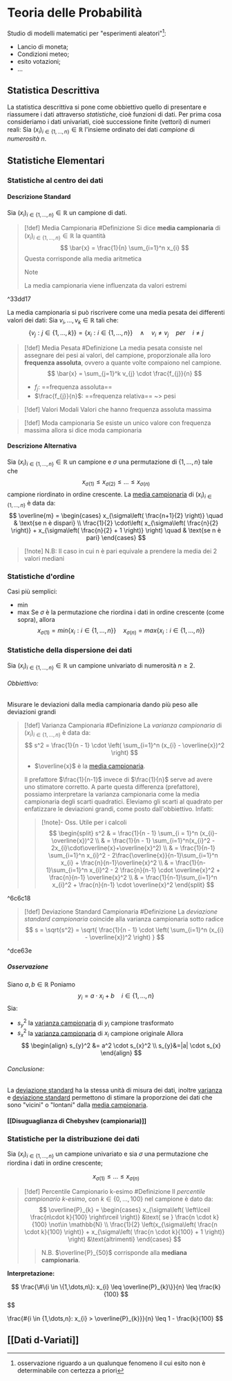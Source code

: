 # Teoria delle Probabilità
Studio di modelli matematici per "esperimenti aleatori"[^1]:
- Lancio di moneta;
- Condizioni meteo;
- esito votazioni;
- ...

## Statistica Descrittiva
La statistica descrittiva si pone come obbiettivo quello di presentare e riassumere i dati attraverso *statistiche*, cioè funzioni di dati.
Per prima cosa consideriamo i dati univariati, cioè successione finite (vettori) di numeri reali:
Sia $(x_{i})_{i \in \{1,\dots, n\} } \in \mathbb{R}$ l'insieme ordinato dei dati *campione* di *numerosità* $n$.

## Statistiche Elementari
### Statistiche al centro dei dati
#### Descrizione Standard
Sia $(x_{i})_{i \in \{1,\dots, n\} } \in \mathbb{R}$ un campione di dati.
>[!def] Media Campionaria #Definizione 
>Si dice **media campionaria** di $(x_{i})_{i \in \{1,\dots, n\} } \in \mathbb{R}$ la quantità
>$$
> \bar{x} = \frac{1}{n} \sum_{i=1}^n x_{i}
>$$
>Questa corrisponde alla media aritmetica
> >[!note] 
> >La media campionaria viene influenzata da valori estremi
> >

^33dd17

La media campionaria si può riscrivere come una media pesata dei differenti valori dei dati:
Sia $v_{i},\dots,v_{k} \in \mathbb{R}$ tali che:
$$
\{v_{j}: j \in \{1,\dots,k\} \} = \{x_{i}: i \in \{1,\dots, n\} \} \quad \land \quad v_{i} \ne v_{j} \quad per \quad  i \ne j 
$$

>[!def] Media Pesata #Definizione 
> La media pesata consiste nel assegnare dei pesi ai valori, del campione, proporzionale alla loro **frequenza assoluta**, ovvero a quante volte compaiono nel campione.
> $$
> \bar{x} = \sum_{j=1}^k v_{j} \cdot \frac{f_{j}}{n}
> $$
> - $f_{j}$: ==frequenza assoluta==
> - $\frac{f_{j}}{n}$: ==frequenza relativa== ~> pesi
>

>[!def] Valori Modali
>Valori che hanno frequenza assoluta massima
>

>[!def] Moda campionaria
>Se esiste un unico valore con frequenza massima allora si dice moda campionaria

#### Descrizione Alternativa
Sia $(x_{i})_{i \in \{1,\dots, n\} } \in \mathbb{R}$ un campione e $\sigma$ una permutazione di $\{1,\dots, n\}$ tale che
$$
x_{\sigma(1)} \leq x_{\sigma(2)} \leq \dots \leq x_{\sigma(n)}
$$
campione riordinato in ordine crescente.
La [media campionaria](#^33dd17) di $(x_{i})_{i \in \{1,\dots, n\} }$ è data da:
$$
\overline{m} = 
\begin{cases} 
 x_{\sigma\left( \frac{n+1}{2} \right)} \quad &  \text{se n è dispari} \\
\frac{1}{2} \cdot\left( x_{\sigma\left( \frac{n}{2} \right)} + x_{\sigma\left( \frac{n}{2} + 1 \right)} \right) \quad &  \text{se n è pari}
\end{cases}
$$
>[!note] N.B:
>Il caso in cui n è pari equivale a prendere la media dei 2 valori mediani

### Statistiche d'ordine
Casi più semplici:
- min
- max
Se $\sigma$ è la permutazione che riordina i dati in ordine crescente (come sopra), allora
$$
x_{\sigma(1)} = min\{x_{i}:i\in \{1,\dots, n\}\} \quad x_{\sigma(n)} = max\{x_{i}:i\in \{1,\dots, n\}\}
$$
### Statistiche della dispersione dei dati
Sia $(x_{i})_{i \in \{1,\dots, n\} } \in \mathbb{R}$ un campione univariato di numerosità $n\ge2$.
###### Obbiettivo:
Misurare le deviazioni dalla media campionaria dando più peso alle deviazioni grandi
>[!def] Varianza Campionaria #Definizione
>La *varianza campionaria* di $(x_{i})_{i \in \{1,\dots, n\} }$ è data da:
>$$
>s^2 = \frac{1}{n - 1} \cdot \left( \sum_{i=1}^n (x_{i} - \overline{x})^2  \right)
>$$
>- $\overline{x}$ è la [media campionaria](#^33dd17).
>
>Il prefattore $\frac{1}{n-1}$ invece di $\frac{1}{n}$ serve ad avere uno stimatore corretto.
>A parte questa differenza (prefattore), possiamo interpretare la varianza campionaria come la media campionaria degli scarti quadratici.
>Eleviamo gli scarti al quadrato per enfatizzare le deviazioni grandi, come posto dall'obbiettivo.
>Infatti:
>>[!note]- Oss. Utile per i calcoli
>>$$
>>\begin{split}
>>s^2 & =  \frac{1}{n - 1} \sum_{i = 1}^n (x_{i}-\overline{x})^2 \\
>> & = \frac{1}{n - 1} \sum_{i=1}^n(x_{i}^2 - 2x_{i}\cdot\overline{x}+\overline{x}^2) \\
>> & = \frac{1}{n-1} \sum_{i=1}^n x_{i}^2 - 2\frac{\overline{x}}{n-1}\sum_{i=1}^n x_{i} + \frac{n}{n-1}\overline{x}^2 \\
>> & = \frac{1}{n-1}\sum_{i=1}^n x_{i}^2 - 2 \frac{n}{n-1} \cdot \overline{x}^2 + \frac{n}{n-1} \overline{x}^2 \\
>> & = \frac{1}{n-1}\sum_{i=1}^n x_{i}^2 + \frac{n}{n-1} \cdot \overline{x}^2
\end{split}
>>$$
>

^6c6c18

>[!def] Deviazione Standard Campionaria #Definizione 
>La *deviazione standard campionaria* coincide alla varianza campionaria sotto radice
>$$
> s = \sqrt{s^2} = \sqrt{ \frac{1}{n - 1} \cdot \left( \sum_{i=1}^n (x_{i} - \overline{x})^2  \right) }
>$$

^dce63e

##### Osservazione 
Siano $a,b \in \mathbb{R}$ Poniamo
$$
y_{i} = a \cdot x_{i} + b \quad i \in \{1,\dots,n\}
$$
Sia: 
- $s_y^2$ la [varianza campionaria](#^6c6c18) di $y_i$ campione trasformato
- $s_x^2$ la [varianza campionaria](#^6c6c18) di $x_i$ campione originale
Allora
$$
\begin{align}
s_{y}^2 &= a^2 \cdot s_{x}^2 \\
s_{y}&=|a| \cdot s_{x}
\end{align}
$$
###### Conclusione:
La [deviazione standard](#^dce63e) ha la stessa unità di misura dei dati, inoltre [varianza ](#^6c6c18) e [deviazione standard](#^dce63e)
permettono di stimare la proporzione dei dati che sono "vicini" o "lontani" dalla [media campionaria](#^33dd17).
#### [[Disuguaglianza di Chebyshev (campionaria)]] 

### Statistiche per la distribuzione dei dati
Sia $(x_{i})_{i \in \{1,\dots,n\}}$ un campione univariato e sia $\sigma$ una permutazione che riordina i dati in ordine crescente;

$$
x_{\sigma(1)} \leq \dots \leq x_{\sigma(n)}
$$
>[!def] Percentile Campionario k-esimo #Definizione 
>Il *percentile campionario k-esimo*, con $k \in \{0,\dots, 100\}$ nel campione è dato da:
>$$
>\overline{P}_{k} = 
>\begin{cases}
> x_{\sigma\left( \left\lceil  \frac{n\cdot k}{100}  \right\rceil  \right)} &\text{ se } \frac{n \cdot k}{100} \not\in \mathbb{N} \\
> \frac{1}{2} \left(x_{\sigma\left( \frac{n \cdot k}{100} \right)} + x_{\sigma\left( \frac{n \cdot k}{100} + 1 \right)} \right) &\text{altrimenti}
>\end{cases}
>$$
>>N.B.
>>$\overline{P}_{50}$ corrisponde alla **mediana campionaria**.

**Interpretazione:**

$$
\frac{\#\{i \in \{1,\dots,n\}: x_{i} \leq \overline{P}_{k}\}}{n} \leq \frac{k}{100}
$$
$$

\frac{\#\{i \in \{1,\dots,n\}: x_{i} > \overline{P}_{k}\}}{n} \leq 1 - \frac{k}{100}
$$


## [[Dati d-Variati]]

[^1]: osservazione riguardo a un qualunque fenomeno il cui esito non è determinabile con certezza a priori
